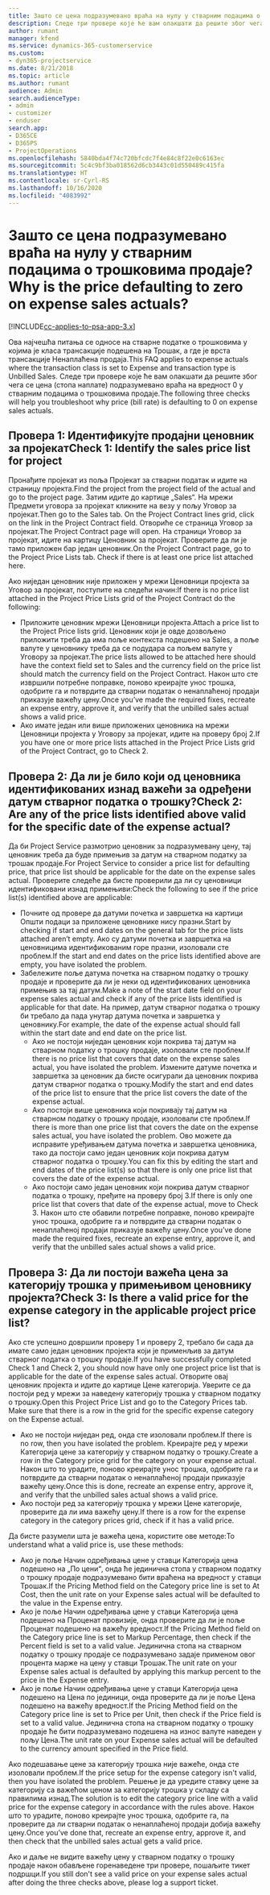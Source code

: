 ```yaml
---
title: Зашто се цена подразумевано враћа на нулу у стварним подацима о трошковима продаје?
description: Следе три провере које ће вам олакшати да решите због чега се цена подразумевано враћа на вредност 0 у стварним подацима о трошковима продаје.
author: rumant
manager: kfend
ms.service: dynamics-365-customerservice
ms.custom:
- dyn365-projectservice
ms.date: 8/21/2018
ms.topic: article
ms.author: rumant
audience: Admin
search.audienceType:
- admin
- customizer
- enduser
search.app:
- D365CE
- D365PS
- ProjectOperations
ms.openlocfilehash: 5840bda4f74c720bfcdc7f4e84c8f22e0c6163ec
ms.sourcegitcommit: 5c4c9bf3ba018562d6cb3443c01d550489c415fa
ms.translationtype: HT
ms.contentlocale: sr-Cyrl-RS
ms.lasthandoff: 10/16/2020
ms.locfileid: "4083992"
---
```

# <a name="why-is-the-price-defaulting-to-zero-on-expense-sales-actuals"></a><span data-ttu-id="9c041-103">Зашто се цена подразумевано враћа на нулу у стварним подацима о трошковима продаје?</span><span class="sxs-lookup"><span data-stu-id="9c041-103">Why is the price defaulting to zero on expense sales actuals?</span></span>

[!INCLUDE[cc-applies-to-psa-app-3.x](../includes/cc-applies-to-psa-app-3x.md)]

<span data-ttu-id="9c041-104">Ова најчешћа питања се односе на стварне податке о трошковима у којима је класа трансакције подешена на Трошак, а где је врста трансакције Ненаплаћена продаја.</span><span class="sxs-lookup"><span data-stu-id="9c041-104">This FAQ applies to expense actuals where the transaction class is set to Expense and transaction type is Unbilled Sales.</span></span> <span data-ttu-id="9c041-105">Следе три провере које ће вам олакшати да решите због чега се цена (стопа наплате) подразумевано враћа на вредност 0 у стварним подацима о трошковима продаје.</span><span class="sxs-lookup"><span data-stu-id="9c041-105">The following three checks will help you troubleshoot why price (bill rate) is defaulting to 0 on expense sales actuals.</span></span>

## <a name="check-1-identify-the-sales-price-list-for-project"></a><span data-ttu-id="9c041-106">Провера 1: Идентификујте продајни ценовник за пројекат</span><span class="sxs-lookup"><span data-stu-id="9c041-106">Check 1: Identify the sales price list for project</span></span>

<span data-ttu-id="9c041-107">Пронађите пројекат из поља Пројекат за стварни податак и идите на страницу пројекта.</span><span class="sxs-lookup"><span data-stu-id="9c041-107">Find the project from the project field of the actual and go to the project page.</span></span> <span data-ttu-id="9c041-108">Затим идите до картице „Sales“. На мрежи Предмети уговора за пројекат кликните на везу у пољу Уговор за пројекат.</span><span class="sxs-lookup"><span data-stu-id="9c041-108">Then go to the Sales tab. On the Project Contract lines grid, click on the link in the Project Contract field.</span></span> <span data-ttu-id="9c041-109">Отвориће се страница Уговор за пројекат.</span><span class="sxs-lookup"><span data-stu-id="9c041-109">The Project Contract page will open.</span></span> <span data-ttu-id="9c041-110">На страници Уговор за пројекат, идите на картицу Ценовник за пројекат. Проверите да ли је тамо приложен бар један ценовник.</span><span class="sxs-lookup"><span data-stu-id="9c041-110">On the Project Contract page, go to the Project Price Lists tab. Check if there is at least one price list attached here.</span></span>

<span data-ttu-id="9c041-111">Ако ниједан ценовник није приложен у мрежи Ценовници пројекта за Уговор за пројекат, поступите на следећи начин:</span><span class="sxs-lookup"><span data-stu-id="9c041-111">If there is no price list attached in the Project Price Lists grid of the Project Contract do the following:</span></span>

- <span data-ttu-id="9c041-112">Приложите ценовник мрежи Ценовници пројекта.</span><span class="sxs-lookup"><span data-stu-id="9c041-112">Attach a price list to the Project Price lists grid.</span></span> <span data-ttu-id="9c041-113">Ценовник који је овде дозвољено приложити треба да има поље контекста подешено на Sales, а поље валуте у ценовнику треба да се подудара са пољем валуте у Уговору за пројекат.</span><span class="sxs-lookup"><span data-stu-id="9c041-113">The price lists allowed to be attached here should have the context field set to Sales and the currency field on the price list should match the currency field on the Project Contract.</span></span> <span data-ttu-id="9c041-114">Након што сте извршили потребне поправке, поново креирајте унос трошка, одобрите га и потврдите да стварни податак о ненаплаћеној продаји приказује важећу цену.</span><span class="sxs-lookup"><span data-stu-id="9c041-114">Once you’ve made the required fixes, recreate an expense entry, approve it, and verify that the unbilled sales actual shows a valid price.</span></span>
- <span data-ttu-id="9c041-115">Ако имате један или више приложених ценовника на мрежи Ценовници пројекта у Уговору за пројекат, идите на проверу број 2.</span><span class="sxs-lookup"><span data-stu-id="9c041-115">If you have one or more price lists attached in the Project Price Lists grid of the Project Contract, go to Check 2.</span></span>

## <a name="check-2-are-any-of-the-price-lists-identified-above-valid-for-the-specific-date-of-the-expense-actual"></a><span data-ttu-id="9c041-116">Провера 2: Да ли је било који од ценовника идентификованих изнад важећи за одређени датум стварног податка о трошку?</span><span class="sxs-lookup"><span data-stu-id="9c041-116">Check 2: Are any of the price lists identified above valid for the specific date of the expense actual?</span></span>

<span data-ttu-id="9c041-117">Да би Project Service размотрио ценовник за подразумевану цену, тај ценовник треба да буде примењив за датум на стварном податку за трошак продаје.</span><span class="sxs-lookup"><span data-stu-id="9c041-117">For Project Service to consider a price list for defaulting price, that price list should be applicable for the date on the expense sales actual.</span></span> <span data-ttu-id="9c041-118">Проверите следеће да бисте проверили да ли су ценовници идентификовани изнад примењиви:</span><span class="sxs-lookup"><span data-stu-id="9c041-118">Check the following to see if the price list(s) identified above are applicable:</span></span>

- <span data-ttu-id="9c041-119">Почните од провере да датуми почетка и завршетка на картици Општи подаци за приложене ценовнике нису празни.</span><span class="sxs-lookup"><span data-stu-id="9c041-119">Start by checking if start and end dates on the general tab for the price lists attached aren’t empty.</span></span> <span data-ttu-id="9c041-120">Ако су датуми почетка и завршетка на ценовницима идентификованим горе празни, изоловали сте проблем.</span><span class="sxs-lookup"><span data-stu-id="9c041-120">If the start and end dates on the price lists identified above are empty, you have isolated the problem.</span></span> 
- <span data-ttu-id="9c041-121">Забележите поље датума почетка на стварном податку о трошку продаје и проверите да ли је неки од идентификованих ценовника примењив за тај датум.</span><span class="sxs-lookup"><span data-stu-id="9c041-121">Make a note of the start date field on your expense sales actual and check if any of the price lists identified is applicable for that date.</span></span> <span data-ttu-id="9c041-122">На пример, датум стварног податка о трошку би требало да пада унутар датума почетка и завршетка у ценовнику.</span><span class="sxs-lookup"><span data-stu-id="9c041-122">For example, the date of the expense actual should fall within the start date and end date on the price list.</span></span> 
    - <span data-ttu-id="9c041-123">Ако не постоји ниједан ценовник који покрива тај датум на стварном податку о трошку продаје, изоловали сте проблем.</span><span class="sxs-lookup"><span data-stu-id="9c041-123">If there is no price list that covers that date on the expense sales actual, you have isolated the problem.</span></span> <span data-ttu-id="9c041-124">Измените датуме почетка и завршетка за ценовник да бисте осигурали да ценовник покрива датум стварног податка о трошку.</span><span class="sxs-lookup"><span data-stu-id="9c041-124">Modify the start and end dates of the price list to ensure that the price list covers the date of the expense actual.</span></span> 
    - <span data-ttu-id="9c041-125">Ако постоји више ценовника који покривају тај датум на стварном податку о трошку продаје, изоловали сте проблем.</span><span class="sxs-lookup"><span data-stu-id="9c041-125">If there is more than one price list that covers the date on the expense sales actual, you have isolated the problem.</span></span> <span data-ttu-id="9c041-126">Ово можете да исправите уређивањем датума почетка и завршетка ценовника, тако да постоји само један ценовник који покрива датум стварног податка о трошку.</span><span class="sxs-lookup"><span data-stu-id="9c041-126">You can fix this by editing the start and end dates of the price list(s) so that there is only one price list that covers the date of the expense actual.</span></span> 
    - <span data-ttu-id="9c041-127">Ако постоји само један ценовник који покрива датум стварног податка о трошку, пређите на проверу број 3.</span><span class="sxs-lookup"><span data-stu-id="9c041-127">If there is only one price list that covers that date of the expense actual, move to Check 3.</span></span>
<span data-ttu-id="9c041-128">Након што сте обавили потребне поправке, поново креирајте унос трошка, одобрите га и потврдите да стварни податак о ненаплаћеној продаји приказује важећу цену.</span><span class="sxs-lookup"><span data-stu-id="9c041-128">Once you’ve done made the required fixes, recreate an expense entry, approve it, and verify that the unbilled sales actual shows a valid price.</span></span>

## <a name="check-3-is-there-a-valid-price-for-the-expense-category-in-the-applicable-project-price-list"></a><span data-ttu-id="9c041-129">Провера 3: Да ли постоји важећа цена за категорију трошка у примењивом ценовнику пројекта?</span><span class="sxs-lookup"><span data-stu-id="9c041-129">Check 3: Is there a valid price for the expense category in the applicable project price list?</span></span> 

<span data-ttu-id="9c041-130">Ако сте успешно довршили проверу 1 и проверу 2, требало би сада да имате само један ценовник пројекта који је применљив за датум стварног податка о трошку продаје.</span><span class="sxs-lookup"><span data-stu-id="9c041-130">If you have successfully completed Check 1 and Check 2, you should now have only one project price list that is applicable for the date of the expense sales actual.</span></span> <span data-ttu-id="9c041-131">Отворите овај ценовник пројекта и идите до картице Цене категорија. Уверите се да постоји ред у мрежи за наведену категорију трошка у стварном податку о трошку.</span><span class="sxs-lookup"><span data-stu-id="9c041-131">Open this Project Price List and go to the Category Prices tab. Make sure that there is a row in the grid for the specific expense category on the Expense actual.</span></span>
 
- <span data-ttu-id="9c041-132">Ако не постоји ниједан ред, онда сте изоловали проблем.</span><span class="sxs-lookup"><span data-stu-id="9c041-132">If there is no row, then you have isolated the problem.</span></span> <span data-ttu-id="9c041-133">Креирајте ред у мрежи Категорија цене за категорију у стварном податку о трошку.</span><span class="sxs-lookup"><span data-stu-id="9c041-133">Create a row in the Category price grid for the category on your expense actual.</span></span> <span data-ttu-id="9c041-134">Након што то урадите, поново креирајте унос трошка, одобрите га и потврдите да стварни податак о ненаплаћеној продаји приказује важећу цену.</span><span class="sxs-lookup"><span data-stu-id="9c041-134">Once this is done, recreate an expense entry, approve it, and verify that the unbilled sales actual shows a valid price.</span></span> 
- <span data-ttu-id="9c041-135">Ако постоји ред за категорију трошка у мрежи Цене категорије, проверите да ли има важећу цену.</span><span class="sxs-lookup"><span data-stu-id="9c041-135">If there is a row for the expense category in the category prices grid, check if it has a valid price.</span></span>

<span data-ttu-id="9c041-136">Да бисте разумели шта је важећа цена, користите ове методе:</span><span class="sxs-lookup"><span data-stu-id="9c041-136">To understand what a valid price is, use these methods:</span></span>

- <span data-ttu-id="9c041-137">Ако је поље Начин одређивања цене у ставци Категорија цена подешено на „По цениׅ“, онда ће јединична стопа у стварном податку о трошку продаје подразумевано бити враћена на вредност у ставци Трошак.</span><span class="sxs-lookup"><span data-stu-id="9c041-137">If the Pricing Method field on the Category price line is set to At Cost, then the unit rate on your Expense sales actual will be defaulted to the value in the Expense entry.</span></span>
- <span data-ttu-id="9c041-138">Ако је поље Начин одређивања цене у ставци Категорија цена подешено на Проценат провизије, онда проверите да ли је поље Проценат подешено на важећу вредност.</span><span class="sxs-lookup"><span data-stu-id="9c041-138">If the Pricing Method field on the Category price line is set to Markup Percentage, then check if the Percent field is set to a valid value.</span></span> <span data-ttu-id="9c041-139">Јединична стопа на стварном податку о трошку продаје се подразумевано задаје применом овог процента марже на цену у ставци Трошак.</span><span class="sxs-lookup"><span data-stu-id="9c041-139">The unit rate on your Expense sales actual is defaulted by applying this markup percent to the price in the Expense entry.</span></span>
- <span data-ttu-id="9c041-140">Ако је поље Начин одређивања цене у ставци Категорија цена подешено на Цена по јединици, онда проверите да ли је поље Цена подешено на важећу вредност.</span><span class="sxs-lookup"><span data-stu-id="9c041-140">If the Pricing Method field on the Category price line is set to Price per Unit, then check if the Price field is set to a valid value.</span></span> <span data-ttu-id="9c041-141">Јединична стопа на стварном податку о трошку продаје ће бити подразумевано подешена на износ валуте наведен у пољу Цена.</span><span class="sxs-lookup"><span data-stu-id="9c041-141">The unit rate on your Expense sales actual will be defaulted to the currency amount specified in the Price field.</span></span>

<span data-ttu-id="9c041-142">Ако подешавање цене за категорију трошка није важеће, онда сте изоловали проблем.</span><span class="sxs-lookup"><span data-stu-id="9c041-142">If the price setup for the expense category isn't valid, then you have isolated the problem.</span></span> <span data-ttu-id="9c041-143">Решење је да уредите ставку цене за категорију са важећом ценом за категорију трошка у складу са правилима изнад.</span><span class="sxs-lookup"><span data-stu-id="9c041-143">The solution is to edit the category price line with a valid price for the expense category in accordance with the rules above.</span></span> <span data-ttu-id="9c041-144">Након што то урадите, поново креирајте унос трошка, одобрите га, па проверите да ли стварни податак о ненаплаћеној продаји добија важећу цену.</span><span class="sxs-lookup"><span data-stu-id="9c041-144">Once you’ve done that, recreate an expense entry, approve it, and then check that the unbilled sales actual gets a valid price.</span></span>

<span data-ttu-id="9c041-145">Ако и даље не видите важећу цену у стварном податку о трошку продаје након обављене горенаведене три провере, пошаљите тикет подршци.</span><span class="sxs-lookup"><span data-stu-id="9c041-145">If you still don't see a valid price on your expense sales actual after doing the three checks above, please log a support ticket.</span></span>


